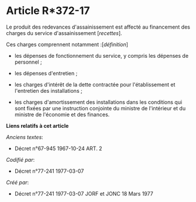 # Article R*372-17

Le produit des redevances d'assainissement est affecté au financement des charges du service d'assainissement [*recettes*].

Ces charges comprennent notamment :[*définition*]

- les dépenses de fonctionnement du service, y compris les dépenses de personnel ;

- les dépenses d'entretien ;

- les charges d'intérêt de la dette contractée pour l'établissement et l'entretien des installations ;

- les charges d'amortissement des installations dans les conditions qui sont fixées par une instruction conjointe du ministre
de l'intérieur et du ministre de l'économie et des finances.

**Liens relatifs à cet article**

_Anciens textes_:

  - Décret n°67-945 1967-10-24 ART. 2

_Codifié par_:

  - Décret n°77-241 1977-03-07

_Créé par_:

  - Décret n°77-241 1977-03-07 JORF et JONC 18 Mars 1977
